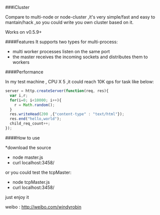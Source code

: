 ###iCluster

Compare to multi-node or node-cluster ,it's very simple/fast and easy to
mantain/hack ,so you could write you own cluster based on it.

Works on v0.5.9+

####Features
It supports two types for multi-process:

- multi worker processes listen on the same port
- the master receives the incoming sockets and distributes them to workers

####Performance

In my test machine , CPU X 5 ,it could reach 10K qps for task like below:

```js
server = http.createServer(function(req, res){
  var i,r;
  for(i=0; i<10000; i++){
    r = Math.random();
  }   
  res.writeHead(200 ,{"content-type" : "text/html"});
  res.end("hello,world");
  child_req_count++;
});
```


####How to use 

*download the source 
* node master.js
* curl localhost:3458/

or you could test the tcpMaster:
* node tcpMaster.js
* curl localhost:3458/
 
just enjoy it

weibo : http://weibo.com/windyrobin